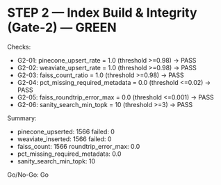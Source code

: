 # STEP 2 — Index Build & Integrity (Gate‑2) — GREEN

Checks:
- G2-01: pinecone_upsert_rate = 1.0 (threshold >=0.98) -> PASS
- G2-02: weaviate_upsert_rate = 1.0 (threshold >=0.98) -> PASS
- G2-03: faiss_count_ratio = 1.0 (threshold >=0.98) -> PASS
- G2-04: pct_missing_required_metadata = 0.0 (threshold <=0.02) -> PASS
- G2-05: faiss_roundtrip_error_max = 0.0 (threshold <=0.001) -> PASS
- G2-06: sanity_search_min_topk = 10 (threshold >=3) -> PASS

Summary:
- pinecone_upserted: 1566 failed: 0
- weaviate_inserted: 1566 failed: 0
- faiss_count: 1566 roundtrip_error_max: 0.0
- pct_missing_required_metadata: 0.0
- sanity_search_min_topk: 10

Go/No-Go: Go
